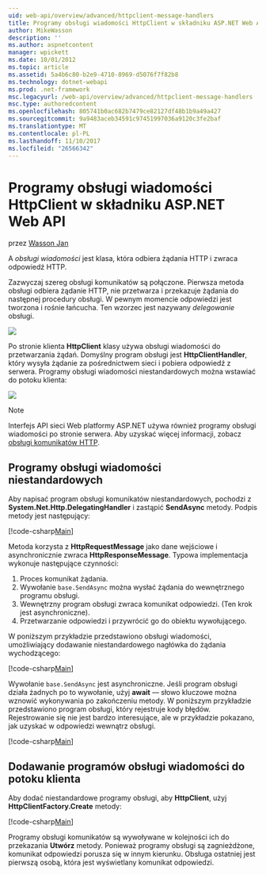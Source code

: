 ```yaml
---
uid: web-api/overview/advanced/httpclient-message-handlers
title: Programy obsługi wiadomości HttpClient w składniku ASP.NET Web API | Dokumentacja firmy Microsoft
author: MikeWasson
description: ''
ms.author: aspnetcontent
manager: wpickett
ms.date: 10/01/2012
ms.topic: article
ms.assetid: 5a4b6c80-b2e9-4710-8969-d5076f7f82b8
ms.technology: dotnet-webapi
ms.prod: .net-framework
msc.legacyurl: /web-api/overview/advanced/httpclient-message-handlers
msc.type: authoredcontent
ms.openlocfilehash: 805741b0ac682b7479ce82127df48b1b9a49a427
ms.sourcegitcommit: 9a9483aceb34591c97451997036a9120c3fe2baf
ms.translationtype: MT
ms.contentlocale: pl-PL
ms.lasthandoff: 11/10/2017
ms.locfileid: "26566342"
---
```

<a name="httpclient-message-handlers-in-aspnet-web-api"></a>Programy obsługi wiadomości HttpClient w składniku ASP.NET Web API
====================
przez [Wasson Jan](https://github.com/MikeWasson)

A *obsługi wiadomości* jest klasa, która odbiera żądania HTTP i zwraca odpowiedź HTTP.

Zazwyczaj szereg obsługi komunikatów są połączone. Pierwsza metoda obsługi odbiera żądanie HTTP, nie przetwarza i przekazuje żądania do następnej procedury obsługi. W pewnym momencie odpowiedzi jest tworzona i rośnie łańcucha. Ten wzorzec jest nazywany *delegowanie* obsługi.

![](httpclient-message-handlers/_static/image1.png)

Po stronie klienta **HttpClient** klasy używa obsługi wiadomości do przetwarzania żądań. Domyślny program obsługi jest **HttpClientHandler**, który wysyła żądanie za pośrednictwem sieci i pobiera odpowiedź z serwera. Programy obsługi wiadomości niestandardowych można wstawiać do potoku klienta:

![](httpclient-message-handlers/_static/image2.png)

> [!NOTE]
> Interfejs API sieci Web platformy ASP.NET używa również programy obsługi wiadomości po stronie serwera. Aby uzyskać więcej informacji, zobacz [obsługi komunikatów HTTP](http-message-handlers.md).


## <a name="custom-message-handlers"></a>Programy obsługi wiadomości niestandardowych

Aby napisać program obsługi komunikatów niestandardowych, pochodzi z **System.Net.Http.DelegatingHandler** i zastąpić **SendAsync** metody. Podpis metody jest następujący:

[!code-csharp[Main](httpclient-message-handlers/samples/sample1.cs)]

Metoda korzysta z **HttpRequestMessage** jako dane wejściowe i asynchronicznie zwraca **HttpResponseMessage**. Typowa implementacja wykonuje następujące czynności:

1. Proces komunikat żądania.
2. Wywołanie `base.SendAsync` można wysłać żądania do wewnętrznego programu obsługi.
3. Wewnętrzny program obsługi zwraca komunikat odpowiedzi. (Ten krok jest asynchroniczne).
4. Przetwarzanie odpowiedzi i przywrócić go do obiektu wywołującego.

W poniższym przykładzie przedstawiono obsługi wiadomości, umożliwiający dodawanie niestandardowego nagłówka do żądania wychodzącego:

[!code-csharp[Main](httpclient-message-handlers/samples/sample2.cs)]

Wywołanie `base.SendAsync` jest asynchroniczne. Jeśli program obsługi działa żadnych po to wywołanie, użyj **await** — słowo kluczowe można wznowić wykonywania po zakończeniu metody. W poniższym przykładzie przedstawiono program obsługi, który rejestruje kody błędów. Rejestrowanie się nie jest bardzo interesujące, ale w przykładzie pokazano, jak uzyskać w odpowiedzi wewnątrz obsługi.

[!code-csharp[Main](httpclient-message-handlers/samples/sample3.cs?highlight=10,13)]

## <a name="adding-message-handlers-to-the-client-pipeline"></a>Dodawanie programów obsługi wiadomości do potoku klienta

Aby dodać niestandardowe programy obsługi, aby **HttpClient**, użyj **HttpClientFactory.Create** metody:

[!code-csharp[Main](httpclient-message-handlers/samples/sample4.cs)]

Programy obsługi komunikatów są wywoływane w kolejności ich do przekazania **Utwórz** metody. Ponieważ programy obsługi są zagnieżdżone, komunikat odpowiedzi porusza się w innym kierunku. Obsługa ostatniej jest pierwszą osobą, która jest wyświetlany komunikat odpowiedzi.
